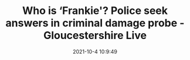 ---
"title": "Who is ‘Frankie'? Police seek answers in criminal damage probe - Gloucestershire Live"
"date": "2021-10-4 10:9:49"
"feed_name": "GOOGLENEWSCONSTRUCTION"
"feed_website": "https://news.google.com/search?q=construction%2Bincident&hl=en-US&gl=US&ceid=US:en"
"feed_rss": "https://news.google.com/rss/search?q=construction%2Bincident&hl=en-US&gl=US&ceid=US:en"
"link": "https://www.gloucestershirelive.co.uk/news/gloucester-news/who-frankie-police-seek-answers-6007645"
"source": "{'href': 'https://www.gloucestershirelive.co.uk', 'title': 'Gloucestershire Live'}"
"file": "_posts/2021-1-1-1a70681b8eab2ab259689bc50aad48159c1935b9.md"
"accident": "0"
"drilling": "0"
"dead": "0"
"injured": "0"
"arrested": "0"
"place": "unknown place"
"where": "unknown site"
"causes": "unknown"
"place_uri": "unknown place"
---